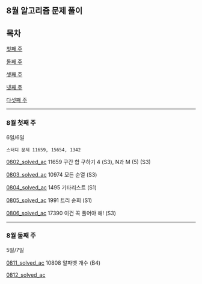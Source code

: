 ## 8월 알고리즘 문제 풀이

## 목차

[첫째 주](#8월-첫째-주)

[둘째 주](#8월-둘째-주)

[셋째 주](#8월-셋째-주)

[넷째 주](#8월-넷째-주)

[다섯째 주](#8월-다섯째-주)

---



### 8월 첫째 주

6일/6일

```
스터디 문제 11659, 15654, 1342
```

[0802_solved_ac](./0802_solved_ac.py) 11659 구간 합 구하기 4 (S3), N과 M (5) (S3)

[0803_solved_ac](./0803_solved_ac.py) 10974 모든 순열 (S3)

[0804_solved_ac](./0804_solved_ac.py) 1495 기타리스트 (S1)

[0805_solved_ac](0805_solved_ac.py) 1991 트리 순회 (S1)

[0806_solved_ac](0806_solved_ac.py) 17390 이건 꼭 풀어야 해! (S3)

---

### 8월 둘째 주

5일/7일

[0811_solved_ac](0811_solved_ac.py) 10808 알파벳 개수 (B4)

[0812_solved_ac](0812_solved_ac.py)

